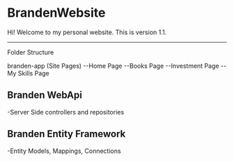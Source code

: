 # BrandenWebsite

Hi! Welcome to my personal website. This is version 1.1.

----------------------------------------------------------

Folder Structure

branden-app (Site Pages)
--Home Page
--Books Page
--Investment Page
--My Skills Page

Branden WebApi
-----------------------------------------
-Server Side controllers and repositories

Branden Entity Framework
-----------------------------------------
-Entity Models, Mappings, Connections


